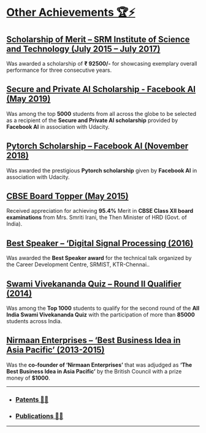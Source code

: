 # [Other Achievements 🏆⚡](https://github.com/prateekralhan/Personal_Stuff/tree/Other-Achievements)

## [Scholarship of Merit – SRM Institute of Science and Technology (July 2015 – July 2017)](https://drive.google.com/file/d/1fB0TmmRQ_EL1ZcHcuHVK9np3RMlQGU20/view)
Was awarded a scholarship of **₹ 92500/-** for showcasing exemplary overall performance for three consecutive years.

## [Secure and Private AI Scholarship  - Facebook AI (May 2019)](https://drive.google.com/file/d/1AckmR65DbnVD_ESMbGJqUAK7i32kTGGC/view)
Was among the top **5000** students from all across the globe to be selected as a recipient of the **Secure and Private AI scholarship** provided by **Facebook AI** in association with Udacity.

## [Pytorch Scholarship – Facebook AI (November 2018)](https://drive.google.com/file/d/1ikBS3-KCMH1j-kxAXb3LfkT7XzVjfQIs/view)
Was awarded the prestigious **Pytorch scholarship** given by **Facebook AI** in association with Udacity.

## [CBSE Board Topper (May 2015)](https://drive.google.com/file/d/1JyWTh0uAwqmm_bDYmHUODlyq5n-mBFPs/view?usp=sharing)
Received appreciation for achieving **95.4%** Merit in **CBSE Class XII board examinations** from Mrs. Smriti Irani, the Then Minister of HRD (Govt. of India).

## [Best Speaker – ‘Digital Signal Processing  (2016)](https://drive.google.com/file/d/1XZul0o6Ip-MaaGLLCqOb5qoEA9PNFvHi/view)
Was awarded the **Best Speaker award** for the technical talk organized by the Career Development Centre, SRMIST, KTR-Chennai..

## [Swami Vivekananda Quiz – Round II Qualifier (2014)](https://drive.google.com/file/d/1wBL-SHwLDEUsNAGiwqyFzoXlU_Dq5u0r/view)
Was among the **Top 1000** students to qualify for the second round of the **All India Swami Vivekananda Quiz** with the participation of more than **85000** students across India.

## [Nirmaan Enterprises – ‘Best Business Idea in Asia Pacific’ (2013-2015)](http://smsnirmaanenterprises.blogspot.com/2014/11/we-are-asia-pacific-winners.html)
Was the **co-founder of ‘Nirmaan Enterprises’** that was adjudged as **‘The Best Business Idea in Asia Pacific’** by the British Council with a prize money of **$1000**.


-------------------------------------------------------------------------------------------
* ### [Patents 📑📝](https://github.com/prateekralhan/Personal_Stuff/tree/Patents)

* ### [Publications 📄📖](https://github.com/prateekralhan/Personal_Stuff/tree/Publications)
-------------------------------------------------------------------------------------------
